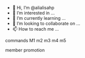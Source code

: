 - 👋 Hi, I’m @alialisahp
- 👀 I’m interested in ...
- 🌱 I’m currently learning ...
- 💞️ I’m looking to collaborate on ...
- 📫 How to reach me ...

<!---
alialisahp/alialisahp is a ✨ special ✨ repository because its `README.md` (this file) appears on your GitHub profile.
You can click the Preview link to take a look at your changes.
--->commands M1 m2 m3 m4 m5 
member promotion 
